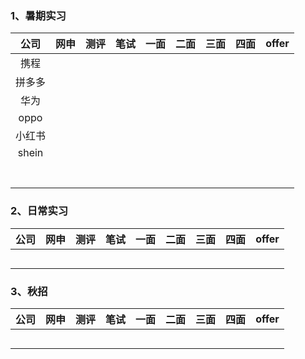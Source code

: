 ### 1、暑期实习

|  公司  | 网申 | 测评 | 笔试 | 一面 | 二面 | 三面 | 四面 | offer |
| :----: | :--: | :--: | :--: | :--: | :--: | :--: | :--: | :---: |
|  携程  |      |      |      |      |      |      |      |       |
| 拼多多 |      |      |      |      |      |      |      |       |
|  华为  |      |      |      |      |      |      |      |       |
|  oppo  |      |      |      |      |      |      |      |       |
| 小红书 |      |      |      |      |      |      |      |       |
| shein  |      |      |      |      |      |      |      |       |
|        |      |      |      |      |      |      |      |       |
|        |      |      |      |      |      |      |      |       |
|        |      |      |      |      |      |      |      |       |
|        |      |      |      |      |      |      |      |       |
|        |      |      |      |      |      |      |      |       |
|        |      |      |      |      |      |      |      |       |
|        |      |      |      |      |      |      |      |       |





### 2、日常实习



| 公司 | 网申 | 测评 | 笔试 | 一面 | 二面 | 三面 | 四面 | offer |
| :--: | :--: | :--: | :--: | :--: | :--: | :--: | :--: | :---: |
|      |      |      |      |      |      |      |      |       |
|      |      |      |      |      |      |      |      |       |
|      |      |      |      |      |      |      |      |       |
|      |      |      |      |      |      |      |      |       |
|      |      |      |      |      |      |      |      |       |



### 3、秋招



| 公司 | 网申 | 测评 | 笔试 | 一面 | 二面 | 三面 | 四面 | offer |
| :--: | :--: | :--: | :--: | :--: | :--: | :--: | :--: | :---: |
|      |      |      |      |      |      |      |      |       |
|      |      |      |      |      |      |      |      |       |
|      |      |      |      |      |      |      |      |       |
|      |      |      |      |      |      |      |      |       |
|      |      |      |      |      |      |      |      |       |

